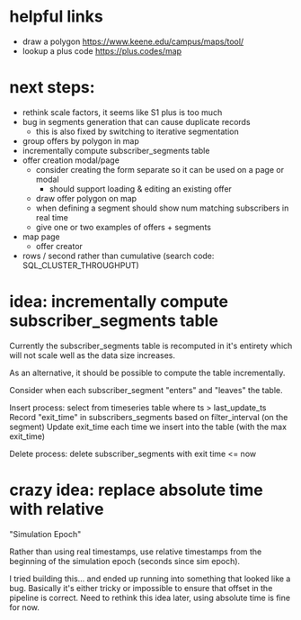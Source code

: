 # helpful links

- draw a polygon
  https://www.keene.edu/campus/maps/tool/
- lookup a plus code
  https://plus.codes/map

# next steps:

- rethink scale factors, it seems like S1 plus is too much
- bug in segments generation that can cause duplicate records
  - this is also fixed by switching to iterative segmentation
- group offers by polygon in map
- incrementally compute subscriber_segments table
- offer creation modal/page
  - consider creating the form separate so it can be used on a page or modal
    - should support loading & editing an existing offer
  - draw offer polygon on map
  - when defining a segment should show num matching subscribers in real time
  - give one or two examples of offers + segments
- map page
  - offer creator
- rows / second rather than cumulative (search code: SQL_CLUSTER_THROUGHPUT)

# idea: incrementally compute subscriber_segments table

Currently the subscriber_segments table is recomputed in it's entirety which will not scale well as the data size increases.

As an alternative, it should be possible to compute the table incrementally.

Consider when each subscriber_segment "enters" and "leaves" the table.

Insert process: select from timeseries table where ts > last_update_ts
Record "exit_time" in subscribers_segments based on filter_interval (on the segment)
Update exit_time each time we insert into the table (with the max exit_time)

Delete process: delete subscriber_segments with exit time <= now

# crazy idea: replace absolute time with relative

"Simulation Epoch"

Rather than using real timestamps, use relative timestamps from the beginning of the simulation epoch (seconds since sim epoch).

I tried building this... and ended up running into something that looked like a bug. Basically it's either tricky or impossible to ensure that offset in the pipeline is correct. Need to rethink this idea later, using absolute time is fine for now.
